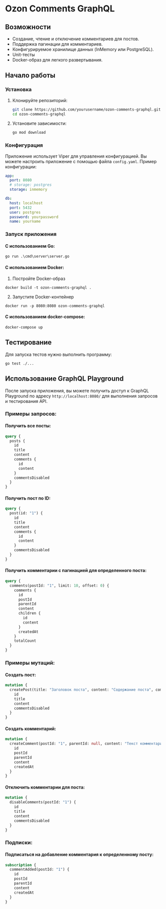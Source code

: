 # Ozon Comments GraphQL

## Возможности

- Создание, чтение и отключение комментариев для постов.
- Поддержка пагинации для комментариев.
- Конфигурируемое хранилище данных (InMemory или PostgreSQL).
- Unit-тесты
- Docker-образ для легкого развертывания.

## Начало работы

### Установка

1. Клонируйте репозиторий:
    ```sh
    git clone https://github.com/yourusername/ozon-comments-graphql.git
    cd ozon-comments-graphql
    ```

2. Установите зависимости:
    ```sh
    go mod download
    ```

### Конфигурация

Приложение использует Viper для управления конфигурацией. Вы можете настроить приложение с помощью файла `config.yaml`. Пример конфигурации:

```yaml
app:
  port: 8080
  # storage: postgres
  storage: inmemory

db:
  host: localhost
  port: 5432
  user: postgres
  password: yourpassword
  name: yourname
```

### Запуск приложения

#### С использованием Go:
```
go run .\cmd\server\server.go
```

#### С использованием Docker:
1. Постройте Docker-образ
```
docker build -t ozon-comments-graphql .
```
2. Запустите Docker-контейнер
```
docker run -p 8080:8080 ozon-comments-graphql
```
#### С использованием docker-compose:
```
docker-compose up
```

## Тестирование
Для запуска тестов нужно выполнить программу:
```
go test ./...
```

## Использование GraphQL Playground

После запуска приложения, вы можете получить доступ к GraphQL Playground по адресу `http://localhost:8080/` для выполнения запросов и тестирования API.

### Примеры запросов:
#### Получить все посты:
```graphql
query {
  posts {
    id
    title
    content
    comments {
      id
      content
    }
    commentsDisabled
  }
}
```

#### Получить пост по ID:
```graphql
query {
  post(id: "1") {
    id
    title
    content
    comments {
      id
      content
    }
    commentsDisabled
  }
}
```

#### Получить комментарии с пагинацией для определенного поста:
```graphql
query {
  comments(postId: "1", limit: 10, offset: 0) {
    comments {
      id
      postId
      parentId
      content
      children {
        id
        content
      }
      createdAt
    }
    totalCount
  }
}
```

### Примеры мутаций:
#### Создать пост:
```graphql
mutation {
  createPost(title: "Заголовок поста", content: "Содержание поста", commentsDisabled: false) {
    id
    title
    content
    commentsDisabled
  }
}
```

#### Создать комментарий:
```graphql
mutation {
  createComment(postId: "1", parentId: null, content: "Текст комментария") {
    id
    postId
    parentId
    content
    createdAt
  }
}
```

#### Отключить комментарии для поста:
```graphql
mutation {
  disableComments(postId: "1") {
    id
    title
    content
    commentsDisabled
  }
}
```

### Подписки:
#### Подписаться на добавление комментария к определенному посту:
```graphql
subscription {
  commentAdded(postId: "1") {
    id
    postId
    parentId
    content
    createdAt
  }
}
```

